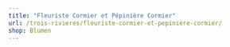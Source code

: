 ```yaml
---
title: "Fleuriste Cormier et Pépinière Cormier"
url: /trois-rivieres/fleuriste-cormier-et-pepiniere-cormier/
shop: Blumen
---
```

